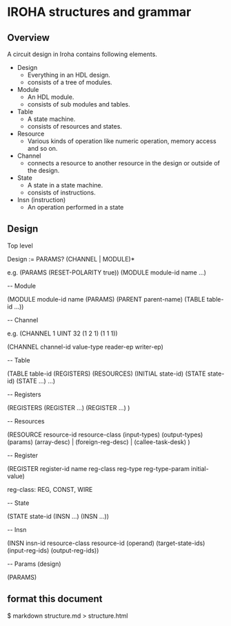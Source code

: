 # IROHA structures and grammar

## Overview

A circuit design in Iroha contains following elements.

* Design
    * Everything in an HDL design.
    * consists of a tree of modules.
* Module
    * An HDL module.
    * consists of sub modules and tables.
* Table
    * A state machine.
    * consists of resources and states.
* Resource
    * Various kinds of operation like numeric operation, memory access and so on.
* Channel
    * connects a resource to another resource in the design or outside of the design.
* State
    * A state in a state machine.
    * consists of instructions.
* Insn (instruction)
    * An operation performed in a state


## Design

Top level

Design := PARAMS? (CHANNEL | MODULE)*

e.g.
(PARAMS (RESET-POLARITY true))
(MODULE module-id name ...)

-- Module

(MODULE module-id name
 (PARAMS)
 (PARENT parent-name)
 (TABLE table-id ...))

-- Channel

e.g.
(CHANNEL 1 UINT 32 (1 2 1) (1 1 1))

(CHANNEL channel-id value-type reader-ep writer-ep)


-- Table

(TABLE table-id
 (REGISTERS)
 (RESOURCES)
 (INITIAL state-id)
 (STATE state-id)
 (STATE ...)
 ...)

-- Registers

(REGISTERS
 (REGISTER ...)
 (REGISTER ...)
)

-- Resources

(RESOURCE resource-id resource-class
 (input-types)
 (output-types)
 (params)
 (array-desc) | (foreign-reg-desc) | (callee-task-desk)
 )

-- Register

(REGISTER register-id name
 reg-class reg-type reg-type-param initial-value)

reg-class: REG, CONST, WIRE

-- State

(STATE state-id
 (INSN ...)
 (INSN ...))

-- Insn

(INSN
 insn-id
 resource-class
 resource-id
 (operand)
 (target-state-ids)
 (input-reg-ids)
 (output-reg-ids))

-- Params (design)

(PARAMS)

## format this document

$ markdown structure.md > structure.html
